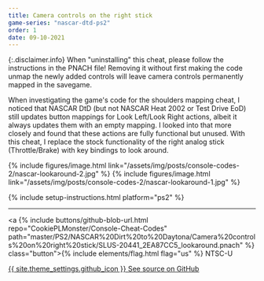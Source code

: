 ```yaml
---
title: Camera controls on the right stick
game-series: "nascar-dtd-ps2"
order: 1
date: 09-10-2021
---
```


{:.disclaimer.info}
When "uninstalling" this cheat, please follow the instructions in the PNACH file!
Removing it without first making the code unmap the newly added controls will leave camera controls permanently mapped in the savegame.

When investigating the game's code for the shoulders mapping cheat, I noticed that NASCAR DtD (but not NASCAR Heat 2002 or Test Drive EoD)
still updates button mappings for Look Left/Look Right actions, albeit it always updates them with an empty mapping.
I looked into that more closely and found that these actions are fully functional but unused.
With this cheat, I replace the stock functionality of the right analog stick (Throttle/Brake) with key bindings to look around.

<div class="media-container small">
{% include figures/image.html link="/assets/img/posts/console-codes-2/nascar-lookaround-2.jpg" %}
{% include figures/image.html link="/assets/img/posts/console-codes-2/nascar-lookaround-1.jpg" %}
</div>

{% include setup-instructions.html platform="ps2" %}

***

<a {% include buttons/github-blob-url.html repo="CookiePLMonster/Console-Cheat-Codes" path="master/PS2/NASCAR%20Dirt%20to%20Daytona/Camera%20controls%20on%20right%20stick/SLUS-20441_2EA87CC5_lookaround.pnach" %} class="button">{% include elements/flag.html flag="us" %} NTSC-U</a>

<a href="https://github.com/CookiePLMonster/Console-Cheat-Codes/blob/master/PS2/NASCAR%20Dirt%20to%20Daytona/Camera%20controls%20on%20right%20stick" class="button github" target="_blank">{{ site.theme_settings.github_icon }} See source on GitHub</a>
